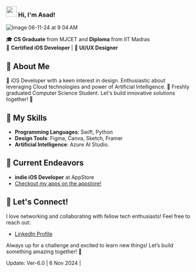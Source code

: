 ### <img src="https://github.com/TheDudeThatCode/TheDudeThatCode/blob/master/Assets/Hi.gif" width="29px"> Hi, I'm Asad!

![Image 06-11-24 at 9 04 AM](https://github.com/user-attachments/assets/30929842-92cc-4e3d-a064-29ce8d41dd8a)

🎓 **CS Graduate** from MJCET and **Diploma** from IIT Madras  
📱 **Certified iOS Developer** | 🎨 **UI/UX Designer**

## 🚀 About Me
 iOS Developer with a keen interest in design. Enthusiastic about leveraging Cloud technologies and power of Artificial Intelligence. 🤖
Freshly graduated Computer Science Student. Let's build innovative solutions together! 🚀

## 💪 My Skills
- **Programming Languages**: Swift, Python
- **Design Tools**: Figma, Canva, Sketch, Framer
- **Artificial Intelligence**: Azure AI Studio.

## 🌱 Current Endeavors
- **indie iOS Developer** at AppStore
- [Checkout my apps on the appstore!](https://apps.apple.com/in/developer/mohammed-asadullah-sayeed/id1759296244)

## 🔗 Let's Connect!
I love networking and collaborating with fellow tech enthusiasts! Feel free to reach out:
- [LinkedIn Profile](https://www.linkedin.com/in/asdsyd/)

Always up for a challenge and excited to learn new things! Let’s build something amazing together! 🚀

<p font-family="-apple-system-footnote"> Update: Ver-6.0 | 6 Nov 2024 |</p>
























